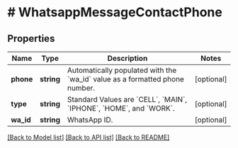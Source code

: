 # # WhatsappMessageContactPhone

## Properties

Name | Type | Description | Notes
------------ | ------------- | ------------- | -------------
**phone** | **string** | Automatically populated with the &#x60;wa_id&#x60; value as a formatted phone number. | [optional]
**type** | **string** | Standard Values are &#x60;CELL&#x60;, &#x60;MAIN&#x60;, &#x60;IPHONE&#x60;, &#x60;HOME&#x60;, and &#x60;WORK&#x60;. | [optional]
**wa_id** | **string** | WhatsApp ID. | [optional]

[[Back to Model list]](../../README.md#models) [[Back to API list]](../../README.md#endpoints) [[Back to README]](../../README.md)
